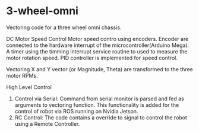 # 3-wheel-omni
Vectoring code for a three wheel omni chassis.   

DC Motor Speed Control
Motor speed contro using encoders. Encoder are connected to the hardware interrupt of the microcontroller(Arduino Mega). A timer using the timming interrupt service routine to used to measure the motor rotation speed. PID controller is implemented for speed control.

Vectoring
X and Y vector (or Magnitude, Theta) are transformed to the three motor RPMs.

High Level Control
1. Control via Serial: Command from serial monitor is parsed and fed as arguments to vectoring function. This functionality is added for the control of robot via ROS running on Nvidia Jetson.
2. RC Control: The code contains a override to signal to control the robot using a Remote Controller.  
